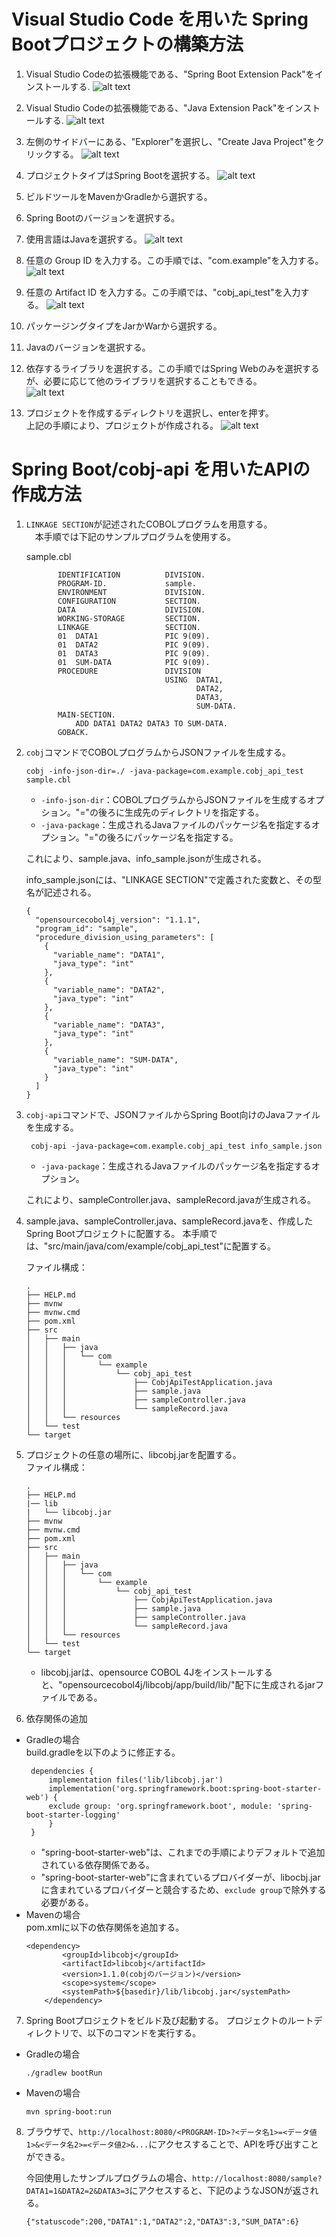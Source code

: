 # Visual Studio Code を用いた Spring Bootプロジェクトの構築方法
1. Visual Studio Codeの拡張機能である、"Spring Boot Extension Pack"をインストールする.
![alt text](../image/doc1.png)

1. Visual Studio Codeの拡張機能である、"Java Extension Pack"をインストールする.
![alt text](../image/doc2.png)

1. 左側のサイドバーにある、"Explorer"を選択し、"Create Java Project"をクリックする。
![alt text](../image/doc3.png)

1. プロジェクトタイプはSpring Bootを選択する。
![alt text](../image/doc4.png)

1. ビルドツールをMavenかGradleから選択する。

1. Spring Bootのバージョンを選択する。

1. 使用言語はJavaを選択する。
![alt text](../image/doc5.png)

1. 任意の Group ID を入力する。この手順では、"com.example"を入力する。
![alt text](../image/doc6.png)

1. 任意の Artifact ID を入力する。この手順では、"cobj_api_test"を入力する。
![alt text](../image/doc7.png)

1. パッケージングタイプをJarかWarから選択する。

1. Javaのバージョンを選択する。

1. 依存するライブラリを選択する。この手順ではSpring Webのみを選択するが、必要に応じて他のライブラリを選択することもできる。  
![alt text](../image/doc8.png)

1. プロジェクトを作成するディレクトリを選択し、enterを押す。  
上記の手順により、プロジェクトが作成される。
![alt text](../image/doc9.png)

# Spring Boot/cobj-api を用いたAPIの作成方法
1. `LINKAGE SECTION`が記述されたCOBOLプログラムを用意する。  
　本手順では下記のサンプルプログラムを使用する。

    sample.cbl
    ``` cobol
           IDENTIFICATION          DIVISION.
           PROGRAM-ID.             sample.
           ENVIRONMENT             DIVISION.
           CONFIGURATION           SECTION.
           DATA                    DIVISION.
           WORKING-STORAGE         SECTION.
           LINKAGE                 SECTION.
           01  DATA1               PIC 9(09).
           01  DATA2               PIC 9(09).
           01  DATA3               PIC 9(09).
           01  SUM-DATA            PIC 9(09).
           PROCEDURE               DIVISION
                                   USING  DATA1,
                                          DATA2,
                                          DATA3,
                                          SUM-DATA.
           MAIN-SECTION.
               ADD DATA1 DATA2 DATA3 TO SUM-DATA.
           GOBACK.

    ```

2. `cobj`コマンドでCOBOLプログラムからJSONファイルを生成する。
     ```
     cobj -info-json-dir=./ -java-package=com.example.cobj_api_test sample.cbl
     ```
   * `-info-json-dir`：COBOLプログラムからJSONファイルを生成するオプション。"="の後ろに生成先のディレクトリを指定する。
   * `-java-package`：生成されるJavaファイルのパッケージ名を指定するオプション。"="の後ろにパッケージ名を指定する。
    
    これにより、sample.java、info_sample.jsonが生成される。

    info_sample.jsonには、"LINKAGE SECTION"で定義された変数と、その型名が記述される。
    ```
    {
      "opensourcecobol4j_version": "1.1.1",
      "program_id": "sample",
      "procedure_division_using_parameters": [
        {
          "variable_name": "DATA1",
          "java_type": "int"
        },
        {
          "variable_name": "DATA2",
          "java_type": "int"
        },
        {
          "variable_name": "DATA3",
          "java_type": "int"
        },
        {
          "variable_name": "SUM-DATA",
          "java_type": "int"
        }
      ]
    }    
    ```
3. `cobj-api`コマンドで、JSONファイルからSpring Boot向けのJavaファイルを生成する。
   ```
    cobj-api -java-package=com.example.cobj_api_test info_sample.json
    ```
   * `-java-package`：生成されるJavaファイルのパッケージ名を指定するオプション。

    これにより、sampleController.java、sampleRecord.javaが生成される。
4. sample.java、sampleController.java、sampleRecord.javaを、作成したSpring Bootプロジェクトに配置する。
本手順では、"src/main/java/com/example/cobj_api_test"に配置する。

    ファイル構成：
    ```
    .
    ├── HELP.md
    ├── mvnw
    ├── mvnw.cmd
    ├── pom.xml
    ├── src
    │   ├── main
    │   │   ├── java
    │   │   │   └── com
    │   │   │       └── example
    │   │   │           └── cobj_api_test
    │   │   │               ├── CobjApiTestApplication.java
    │   │   │               ├── sample.java
    │   │   │               ├── sampleController.java
    │   │   │               └── sampleRecord.java
    │   │   └── resources
    │   └── test
    └── target
    ```


5. プロジェクトの任意の場所に、libcobj.jarを配置する。  
        ファイル構成：
    ```
    .
    ├── HELP.md
    |── lib
    |   └── libcobj.jar
    ├── mvnw
    ├── mvnw.cmd
    ├── pom.xml
    ├── src
    │   ├── main
    │   │   ├── java
    │   │   │   └── com
    │   │   │       └── example
    │   │   │           └── cobj_api_test
    │   │   │               ├── CobjApiTestApplication.java
    │   │   │               ├── sample.java
    │   │   │               ├── sampleController.java
    │   │   │               └── sampleRecord.java
    │   │   └── resources
    │   └── test
    └── target
    ```
    * libcobj.jarは、opensource COBOL 4Jをインストールすると、"opensourcecobol4j/libcobj/app/build/lib/"配下に生成されるjarファイルである。

6. 依存関係の追加
* Gradleの場合  
  build.gradleを以下のように修正する。
   ```
    dependencies {
        implementation files('lib/libcobj.jar')
        implementation('org.springframework.boot:spring-boot-starter-web') {
        exclude group: 'org.springframework.boot', module: 'spring-boot-starter-logging' 
        }
    }
    ```
    * "spring-boot-starter-web"は、これまでの手順によりデフォルトで追加されている依存関係である。
    * "spring-boot-starter-web"に含まれているプロバイダーが、libocbj.jarに含まれているプロバイダーと競合するため、`exclude group`で除外する必要がある。
* Mavenの場合  
pom.xmlに以下の依存関係を追加する。
    ```
    <dependency>
        	<groupId>libcobj</groupId>
			<artifactId>libcobj</artifactId>
			<version>1.1.0(cobjのバージョン)</version>
        	<scope>system</scope>
        	<systemPath>${basedir}/lib/libcobj.jar</systemPath>
    	</dependency>
    ```
7. Spring Bootプロジェクトをビルド及び起動する。
   プロジェクトのルートディレクトリで、以下のコマンドを実行する。
* Gradleの場合
    ```
    ./gradlew bootRun
    ``` 
* Mavenの場合
   ```
   mvn spring-boot:run
   ```

8. ブラウザで、`http://localhost:8080/<PROGRAM-ID>?<データ名1>=<データ値1>&<データ名2>=<データ値2>&...`にアクセスすることで、APIを呼び出すことができる。

   今回使用したサンプルプログラムの場合、`http://localhost:8080/sample?DATA1=1&DATA2=2&DATA3=3`にアクセスすると、下記のようなJSONが返される。
   ```
   {"statuscode":200,"DATA1":1,"DATA2":2,"DATA3":3,"SUM_DATA":6}
   ```
